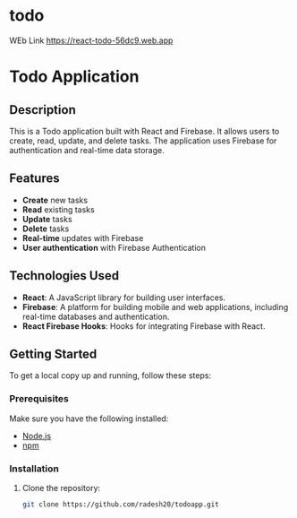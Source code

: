 # todo
WEb Link https://react-todo-56dc9.web.app
# Todo Application

## Description

This is a Todo application built with React and Firebase. It allows users to create, read, update, and delete tasks. The application uses Firebase for authentication and real-time data storage.

## Features

- **Create** new tasks
- **Read** existing tasks
- **Update** tasks
- **Delete** tasks
- **Real-time** updates with Firebase
- **User authentication** with Firebase Authentication

## Technologies Used

- **React**: A JavaScript library for building user interfaces.
- **Firebase**: A platform for building mobile and web applications, including real-time databases and authentication.
- **React Firebase Hooks**: Hooks for integrating Firebase with React.

## Getting Started

To get a local copy up and running, follow these steps:

### Prerequisites

Make sure you have the following installed:
- [Node.js](https://nodejs.org/)
- [npm](https://www.npmjs.com/)

### Installation

1. Clone the repository:
   ```bash
   git clone https://github.com/radesh20/todoapp.git
